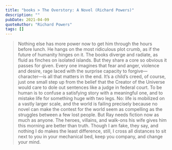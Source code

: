 ```yaml
---
title: "books > The Overstory: A Novel (Richard Powers)"
description: ""
pubDate: 2021-04-09
quoteAuthor: "Richard Powers"
tags: []
---
```


> Nothing else has more power now to get him through the hours before lunch. He hangs on the most ridiculous plot crumb, as if the future of humanity hinges on it. The books diverge and radiate, as fluid as finches on isolated islands. But they share a core so obvious it passes for given. Every one imagines that fear and anger, violence and desire, rage laced with the surprise capacity to forgive—character—is all that matters in the end. It’s a child’s creed, of course, just one small step up from the belief that the Creator of the Universe would care to dole out sentences like a judge in federal court. To be human is to confuse a satisfying story with a meaningful one, and to mistake life for something huge with two legs. No: life is mobilized on a vastly larger scale, and the world is failing precisely because no novel can make the contest for the world seem as compelling as the struggles between a few lost people. But Ray needs fiction now as much as anyone. The heroes, villains, and walk-ons his wife gives him this morning are better than truth. Though I am fake, they say, and nothing I do makes the least difference, still, I cross all distances to sit next to you in your mechanical bed, keep you company, and change your mind.